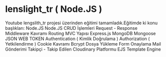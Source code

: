 # lenslight_tr ( Node.JS )
Youtube lengslith_tr projesi üzerinden eğitimi tamamladık.Eğitimde ki konu başlıkları:
Node.JS
Node.JS CRUD İşlemleri
Request - Response
Middleware Kavramı
Routing
MVC Yapısı
Express.js
MongoDB
Mongoose
JSON WEB TOKEN
Authentication ( Kimlik Doğrulama )
Authorization ( Yetkilendirme )
Cookie Kavramı
Bcrypt
Dosya Yükleme
Form Onaylama
Mail Gönderimi
Takipçi - Takip Edilen
Cloudinary Platformu
EJS Template Engine
